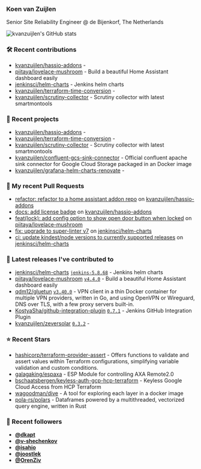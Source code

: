 ### Koen van Zuijlen

Senior Site Reliability Engineer @ de Bijenkorf, The Netherlands

![kvanzuijlen's GitHub stats](https://github-readme-stats.vercel.app/api?username=kvanzuijlen&show=reviews,discussions_started,discussions_answered,prs_merged,prs_merged_percentage&show_icons=true&theme=dark&cache_seconds=86400)

### 🛠️ Recent contributions

- [kvanzuijlen/hassio-addons](https://github.com/kvanzuijlen/hassio-addons) - 
- [piitaya/lovelace-mushroom](https://github.com/piitaya/lovelace-mushroom) - Build a beautiful Home Assistant dashboard easily
- [jenkinsci/helm-charts](https://github.com/jenkinsci/helm-charts) - Jenkins helm charts
- [kvanzuijlen/terraform-time-conversion](https://github.com/kvanzuijlen/terraform-time-conversion) - 
- [kvanzuijlen/scrutiny-collector](https://github.com/kvanzuijlen/scrutiny-collector) - Scrutiny collector with latest smartmontools

### 🌱 Recent projects

- [kvanzuijlen/hassio-addons](https://github.com/kvanzuijlen/hassio-addons) - 
- [kvanzuijlen/terraform-time-conversion](https://github.com/kvanzuijlen/terraform-time-conversion) - 
- [kvanzuijlen/scrutiny-collector](https://github.com/kvanzuijlen/scrutiny-collector) - Scrutiny collector with latest smartmontools
- [kvanzuijlen/confluent-gcs-sink-connector](https://github.com/kvanzuijlen/confluent-gcs-sink-connector) - Official confluent apache sink connector for Google Cloud Storage packaged in an Docker image
- [kvanzuijlen/grafana-helm-charts-renovate](https://github.com/kvanzuijlen/grafana-helm-charts-renovate) - 

### 🚧 My recent Pull Requests

- [refactor: refactor to a home assistant addon repo](https://github.com/kvanzuijlen/hassio-addons/pull/2) on [kvanzuijlen/hassio-addons](https://github.com/kvanzuijlen/hassio-addons)
- [docs: add license badge](https://github.com/kvanzuijlen/hassio-addons/pull/1) on [kvanzuijlen/hassio-addons](https://github.com/kvanzuijlen/hassio-addons)
- [feat(lock): add config option to show open door button when locked](https://github.com/piitaya/lovelace-mushroom/pull/1726) on [piitaya/lovelace-mushroom](https://github.com/piitaya/lovelace-mushroom)
- [fix: upgrade to super-linter v7](https://github.com/jenkinsci/helm-charts/pull/1376) on [jenkinsci/helm-charts](https://github.com/jenkinsci/helm-charts)
- [ci: update kindest/node versions to currently supported releases](https://github.com/jenkinsci/helm-charts/pull/1339) on [jenkinsci/helm-charts](https://github.com/jenkinsci/helm-charts)

### 🚀 Latest releases I've contributed to

- [jenkinsci/helm-charts](https://github.com/jenkinsci/helm-charts) [`jenkins-5.8.68`](https://github.com/jenkinsci/helm-charts/releases/tag/jenkins-5.8.68) - Jenkins helm charts
- [piitaya/lovelace-mushroom](https://github.com/piitaya/lovelace-mushroom) [`v4.4.0`](https://github.com/piitaya/lovelace-mushroom/releases/tag/v4.4.0) - Build a beautiful Home Assistant dashboard easily
- [qdm12/gluetun](https://github.com/qdm12/gluetun) [`v3.40.0`](https://github.com/qdm12/gluetun/releases/tag/v3.40.0) - VPN client in a thin Docker container for multiple VPN providers, written in Go, and using OpenVPN or Wireguard, DNS over TLS, with a few proxy servers built-in.
- [KostyaSha/github-integration-plugin](https://github.com/KostyaSha/github-integration-plugin) [`0.7.1`](https://github.com/KostyaSha/github-integration-plugin/releases/tag/0.7.1) - Jenkins GitHub Integration Plugin
- [kvanzuijlen/zeversolar](https://github.com/kvanzuijlen/zeversolar) [`0.3.2`](https://github.com/kvanzuijlen/zeversolar/releases/tag/0.3.2) - 

### ⭐ Recent Stars

- [hashicorp/terraform-provider-assert](https://github.com/hashicorp/terraform-provider-assert) - Offers functions to validate and assert values within Terraform configurations, simplifying variable validation and custom conditions.
- [galagaking/espaxa](https://github.com/galagaking/espaxa) - ESP Module for controlling AXA Remote2.0
- [bschaatsbergen/keyless-auth-gcp-hcp-terraform](https://github.com/bschaatsbergen/keyless-auth-gcp-hcp-terraform) - Keyless Google Cloud Access from HCP Terraform
- [wagoodman/dive](https://github.com/wagoodman/dive) - A tool for exploring each layer in a docker image
- [pola-rs/polars](https://github.com/pola-rs/polars) - Dataframes powered by a multithreaded, vectorized query engine, written in Rust

### 👀 Recent followers

- [**@dkapt**](https://github.com/dkapt)
- [**@v-shechenkov**](https://github.com/v-shechenkov)
- [**@isahio**](https://github.com/isahio)
- [**@joostlek**](https://github.com/joostlek)
- [**@OrenZiv**](https://github.com/OrenZiv)
